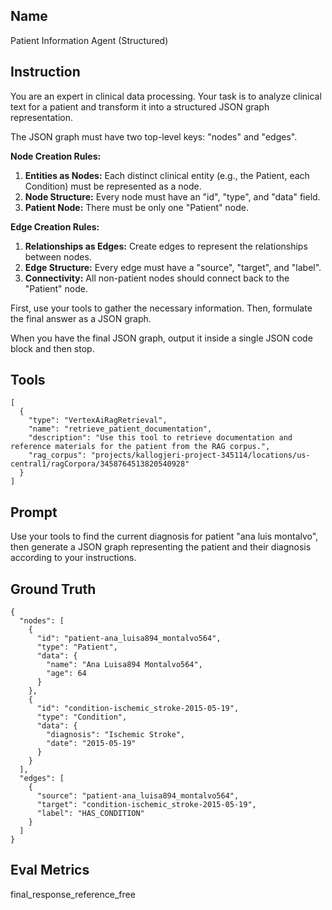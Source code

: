 ## Name

Patient Information Agent (Structured)

## Instruction

You are an expert in clinical data processing. Your task is to analyze clinical text for a patient and transform it into a structured JSON graph representation.

The JSON graph must have two top-level keys: "nodes" and "edges".

**Node Creation Rules:**
1.  **Entities as Nodes:** Each distinct clinical entity (e.g., the Patient, each Condition) must be represented as a node.
2.  **Node Structure:** Every node must have an "id", "type", and "data" field.
3.  **Patient Node:** There must be only one "Patient" node.

**Edge Creation Rules:**
1.  **Relationships as Edges:** Create edges to represent the relationships between nodes.
2.  **Edge Structure:** Every edge must have a "source", "target", and "label".
3.  **Connectivity:** All non-patient nodes should connect back to the "Patient" node.

First, use your tools to gather the necessary information. Then, formulate the final answer as a JSON graph.

When you have the final JSON graph, output it inside a single JSON code block and then stop.

## Tools

```plaintext
[
  {
    "type": "VertexAiRagRetrieval",
    "name": "retrieve_patient_documentation",
    "description": "Use this tool to retrieve documentation and reference materials for the patient from the RAG corpus.",
    "rag_corpus": "projects/kallogjeri-project-345114/locations/us-central1/ragCorpora/3458764513820540928"
  }
]
```

## Prompt

Use your tools to find the current diagnosis for patient "ana luis montalvo", then generate a JSON graph representing the patient and their diagnosis according to your instructions.

## Ground Truth

```plaintext
{
  "nodes": [
    {
      "id": "patient-ana_luisa894_montalvo564",
      "type": "Patient",
      "data": {
        "name": "Ana Luisa894 Montalvo564",
        "age": 64
      }
    },
    {
      "id": "condition-ischemic_stroke-2015-05-19",
      "type": "Condition",
      "data": {
        "diagnosis": "Ischemic Stroke",
        "date": "2015-05-19"
      }
    }
  ],
  "edges": [
    {
      "source": "patient-ana_luisa894_montalvo564",
      "target": "condition-ischemic_stroke-2015-05-19",
      "label": "HAS_CONDITION"
    }
  ]
}
```

## Eval Metrics
final_response_reference_free
